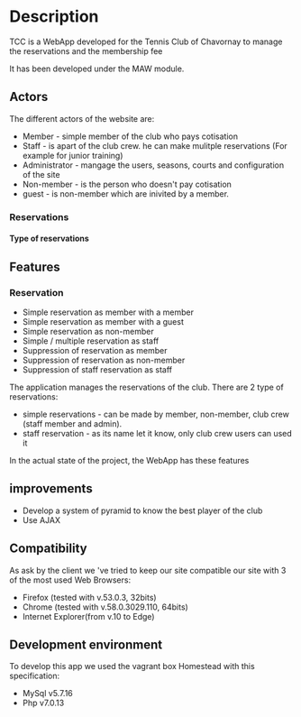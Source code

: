 # Description
TCC is a WebApp developed for the Tennis Club of Chavornay to manage the reservations and the membership fee

It has been developed under the MAW module.

## Actors
The different actors of the website are:
- Member - simple member of the club who pays cotisation
- Staff - is apart of the club crew. he can make mulitple reservations (For example for junior training)
- Administrator - mangage the users, seasons, courts and configuration of the site
- Non-member - is the person who doesn't pay cotisation
- guest - is non-member which are inivited by a member.

### Reservations
#### Type of reservations


## Features
### Reservation
- Simple reservation as member with a member
- Simple reservation as member with a guest
- Simple reservation as non-member
- Simple / multiple reservation as staff      
- Suppression of reservation as member
- Suppression of reservation as non-member
- Suppression of staff reservation as staff


The application manages the reservations of the club. There are 2 type of reservations:
- simple reservations - can be made by member, non-member, club crew (staff member and admin).
- staff reservation - as its name let it know, only club crew users can used it


In the actual state of the project, the WebApp has these features



## improvements
- Develop a system of pyramid to know the best player of the club
- Use AJAX


## Compatibility
As ask by the client we \'ve tried to keep our site compatible our site with 3 of the most used Web Browsers: 
- Firefox (tested with v.53.0.3, 32bits)
- Chrome (tested with v.58.0.3029.110, 64bits)
- Internet Explorer(from v.10 to Edge)


## Development environment 
To develop this app we used the vagrant box Homestead with this specification:
- MySql v5.7.16
- Php v7.0.13

